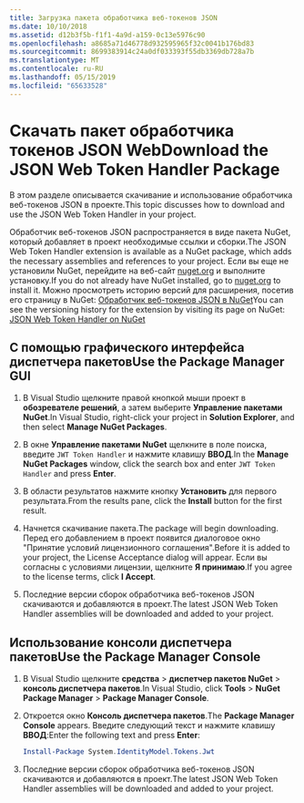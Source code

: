 ```yaml
---
title: Загрузка пакета обработчика веб-токенов JSON
ms.date: 10/10/2018
ms.assetid: d12b3f5b-f1f1-4a9d-a159-0c13e5976c90
ms.openlocfilehash: a8685a71d46778d932595965f32c0041b176bd83
ms.sourcegitcommit: 8699383914c24a0df033393f55db3369db728a7b
ms.translationtype: MT
ms.contentlocale: ru-RU
ms.lasthandoff: 05/15/2019
ms.locfileid: "65633528"
---
```

# <a name="download-the-json-web-token-handler-package"></a><span data-ttu-id="9f3bc-102">Скачать пакет обработчика токенов JSON Web</span><span class="sxs-lookup"><span data-stu-id="9f3bc-102">Download the JSON Web Token Handler Package</span></span>

<span data-ttu-id="9f3bc-103">В этом разделе описывается скачивание и использование обработчика веб-токенов JSON в проекте.</span><span class="sxs-lookup"><span data-stu-id="9f3bc-103">This topic discusses how to download and use the JSON Web Token Handler in your project.</span></span>

<span data-ttu-id="9f3bc-104">Обработчик веб-токенов JSON распространяется в виде пакета NuGet, который добавляет в проект необходимые ссылки и сборки.</span><span class="sxs-lookup"><span data-stu-id="9f3bc-104">The JSON Web Token Handler extension is available as a NuGet package, which adds the necessary assemblies and references to your project.</span></span> <span data-ttu-id="9f3bc-105">Если вы еще не установили NuGet, перейдите на веб-сайт [nuget.org](https://nuget.org) и выполните установку.</span><span class="sxs-lookup"><span data-stu-id="9f3bc-105">If you do not already have NuGet installed, go to [nuget.org](https://nuget.org) to install it.</span></span> <span data-ttu-id="9f3bc-106">Можно просмотреть историю версий для расширения, посетив его страницу в NuGet: [Обработчик веб-токенов JSON в NuGet](https://www.nuget.org/packages/System.IdentityModel.Tokens.Jwt/)</span><span class="sxs-lookup"><span data-stu-id="9f3bc-106">You can see the versioning history for the extension by visiting its page on NuGet: [JSON Web Token Handler on NuGet](https://www.nuget.org/packages/System.IdentityModel.Tokens.Jwt/)</span></span>

## <a name="use-the-package-manager-gui"></a><span data-ttu-id="9f3bc-107">С помощью графического интерфейса диспетчера пакетов</span><span class="sxs-lookup"><span data-stu-id="9f3bc-107">Use the Package Manager GUI</span></span>

1. <span data-ttu-id="9f3bc-108">В Visual Studio щелкните правой кнопкой мыши проект в **обозревателе решений**, а затем выберите **Управление пакетами NuGet**.</span><span class="sxs-lookup"><span data-stu-id="9f3bc-108">In Visual Studio, right-click your project in **Solution Explorer**, and then select **Manage NuGet Packages**.</span></span>

2. <span data-ttu-id="9f3bc-109">В окне **Управление пакетами NuGet** щелкните в поле поиска, введите `JWT Token Handler` и нажмите клавишу **ВВОД**.</span><span class="sxs-lookup"><span data-stu-id="9f3bc-109">In the **Manage NuGet Packages** window, click the search box and enter `JWT Token Handler` and press **Enter**.</span></span>

3. <span data-ttu-id="9f3bc-110">В области результатов нажмите кнопку **Установить** для первого результата.</span><span class="sxs-lookup"><span data-stu-id="9f3bc-110">From the results pane, click the **Install** button for the first result.</span></span>

4. <span data-ttu-id="9f3bc-111">Начнется скачивание пакета.</span><span class="sxs-lookup"><span data-stu-id="9f3bc-111">The package will begin downloading.</span></span> <span data-ttu-id="9f3bc-112">Перед его добавлением в проект появится диалоговое окно "Принятие условий лицензионного соглашения".</span><span class="sxs-lookup"><span data-stu-id="9f3bc-112">Before it is added to your project, the License Acceptance dialog will appear.</span></span> <span data-ttu-id="9f3bc-113">Если вы согласны с условиями лицензии, щелкните **Я принимаю**.</span><span class="sxs-lookup"><span data-stu-id="9f3bc-113">If you agree to the license terms, click **I Accept**.</span></span>

5. <span data-ttu-id="9f3bc-114">Последние версии сборок обработчика веб-токенов JSON скачиваются и добавляются в проект.</span><span class="sxs-lookup"><span data-stu-id="9f3bc-114">The latest JSON Web Token Handler assemblies will be downloaded and added to your project.</span></span>

## <a name="use-the-package-manager-console"></a><span data-ttu-id="9f3bc-115">Использование консоли диспетчера пакетов</span><span class="sxs-lookup"><span data-stu-id="9f3bc-115">Use the Package Manager Console</span></span>

1. <span data-ttu-id="9f3bc-116">В Visual Studio щелкните **средства** > **диспетчер пакетов NuGet** > **консоль диспетчера пакетов**.</span><span class="sxs-lookup"><span data-stu-id="9f3bc-116">In Visual Studio, click **Tools** > **NuGet Package Manager** > **Package Manager Console**.</span></span>

2. <span data-ttu-id="9f3bc-117">Откроется окно **Консоль диспетчера пакетов**.</span><span class="sxs-lookup"><span data-stu-id="9f3bc-117">The **Package Manager Console** appears.</span></span> <span data-ttu-id="9f3bc-118">Введите следующий текст и нажмите клавишу **ВВОД**:</span><span class="sxs-lookup"><span data-stu-id="9f3bc-118">Enter the following text and press **Enter**:</span></span>

    ```powershell
    Install-Package System.IdentityModel.Tokens.Jwt
    ```

3. <span data-ttu-id="9f3bc-119">Последние версии сборок обработчика веб-токенов JSON скачиваются и добавляются в проект.</span><span class="sxs-lookup"><span data-stu-id="9f3bc-119">The latest JSON Web Token Handler assemblies will be downloaded and added to your project.</span></span>
